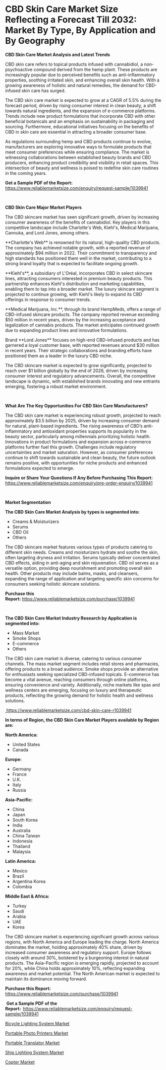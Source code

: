 <p><h1>CBD Skin Care Market Size Reflecting a Forecast Till 2032: Market By Type, By Application and By Geography</h1></p><p><strong>CBD Skin Care Market Analysis and Latest Trends</strong></p>
<p><p>CBD skin care refers to topical products infused with cannabidiol, a non-psychoactive compound derived from the hemp plant. These products are increasingly popular due to perceived benefits such as anti-inflammatory properties, soothing irritated skin, and enhancing overall skin health. With a growing awareness of holistic and natural remedies, the demand for CBD-infused skin care has surged.</p><p>The CBD skin care market is expected to grow at a CAGR of 5.5% during the forecast period, driven by rising consumer interest in clean beauty, a shift towards natural ingredients, and the expansion of e-commerce platforms. Trends include new product formulations that incorporate CBD with other beneficial botanicals and an emphasis on sustainability in packaging and sourcing. Furthermore, educational initiatives focusing on the benefits of CBD in skin care are essential in attracting a broader consumer base.</p><p>As regulations surrounding hemp and CBD products continue to evolve, manufacturers are exploring innovative ways to formulate products that meet consumer preferences while ensuring compliance. The market is witnessing collaborations between established beauty brands and CBD producers, enhancing product credibility and visibility in retail spaces. This intersection of beauty and wellness is poised to redefine skin care routines in the coming years.</p></p>
<p><strong>Get a Sample PDF of the Report:&nbsp;</strong> <a href="https://www.reliablemarketsize.com/enquiry/request-sample/1039941?utm_campaign=1898&utm_medium=2&utm_source=Github&utm_content=ia&utm_term=06022025&utm_id=cbd-skin-care">https://www.reliablemarketsize.com/enquiry/request-sample/1039941</a></p>
<p>&nbsp;</p>
<p><strong>CBD Skin Care Major Market Players</strong></p>
<p><p>The CBD skincare market has seen significant growth, driven by increasing consumer awareness of the benefits of cannabidiol. Key players in this competitive landscape include Charlotte's Web, Kiehl's, Medical Marijuana, Cannuka, and Lord Jones, among others.</p><p>**Charlotte's Web** is renowned for its natural, high-quality CBD products. The company has achieved notable growth, with a reported revenue of approximately $94 million in 2022. Their commitment to transparency and high standards has positioned them well in the market, contributing to a strong brand loyalty that is expected to facilitate ongoing growth.</p><p>**Kiehl's**, a subsidiary of L'Oréal, incorporates CBD in select skincare lines, attracting consumers interested in premium beauty products. This partnership enhances Kiehl's distribution and marketing capabilities, enabling them to tap into a broader market. The luxury skincare segment is projected to continue growing, with Kiehl's likely to expand its CBD offerings in response to consumer trends.</p><p>**Medical Marijuana, Inc.**, through its brand HempMeds, offers a range of CBD-infused skincare products. The company reported revenue exceeding $50 million in recent years, driven by the increasing acceptance and legalization of cannabis products. The market anticipates continued growth due to expanding product lines and innovative formulations.</p><p>Brand **Lord Jones** focuses on high-end CBD-infused products and has garnered a loyal customer base, with reported revenues around $30 million in recent years. Their strategic collaborations and branding efforts have positioned them as a leader in the luxury CBD niche. </p><p>The CBD skincare market is expected to grow significantly, projected to reach over $1 billion globally by the end of 2026, driven by increasing consumer interest and regulatory advancements. Overall, the competitive landscape is dynamic, with established brands innovating and new entrants emerging, fostering a robust market environment.</p></p>
<p>&nbsp;</p>
<p><strong>What Are The Key Opportunities For CBD Skin Care Manufacturers?</strong></p>
<p><p>The CBD skin care market is experiencing robust growth, projected to reach approximately $3.5 billion by 2025, driven by increasing consumer demand for natural, plant-based ingredients. The rising awareness of CBD’s anti-inflammatory and antioxidant properties supports its popularity in the beauty sector, particularly among millennials prioritizing holistic health. Innovations in product formulations and expansion across e-commerce platforms further fuel this growth. Challenges include regulatory uncertainties and market saturation. However, as consumer preferences continue to shift towards sustainable and clean beauty, the future outlook remains positive, with opportunities for niche products and enhanced formulations expected to emerge.</p></p>
<p><strong>Inquire or Share Your Questions If Any Before Purchasing This Report:</strong> <a href="https://www.reliablemarketsize.com/enquiry/pre-order-enquiry/1039941?utm_campaign=1898&utm_medium=2&utm_source=Github&utm_content=ia&utm_term=06022025&utm_id=cbd-skin-care">https://www.reliablemarketsize.com/enquiry/pre-order-enquiry/1039941</a></p>
<p>&nbsp;</p>
<p><strong>Market Segmentation</strong></p>
<p><strong>The CBD Skin Care Market Analysis by types is segmented into:</strong></p>
<p><ul><li>Creams & Moisturizers</li><li>Serums</li><li>CBD Oil</li><li>Others</li></ul></p>
<p><p>The CBD skincare market features various types of products catering to different skin needs. Creams and moisturizers hydrate and soothe the skin, often targeting dryness and irritation. Serums typically deliver concentrated CBD effects, aiding in anti-aging and skin rejuvenation. CBD oil serves as a versatile option, providing deep nourishment and promoting overall skin health. Other products may include balms, masks, and cleansers, expanding the range of application and targeting specific skin concerns for consumers seeking holistic skincare solutions.</p></p>
<p><strong>Purchase this Report:&nbsp;</strong><a href="https://www.reliablemarketsize.com/purchase/1039941?utm_campaign=1898&utm_medium=2&utm_source=Github&utm_content=ia&utm_term=06022025&utm_id=cbd-skin-care">https://www.reliablemarketsize.com/purchase/1039941</a></p>
<p>&nbsp;</p>
<p><strong>The CBD Skin Care Market Industry Research by Application is segmented into:</strong></p>
<p><ul><li>Mass Market</li><li>Smoke Shops</li><li>E-commerce</li><li>Others</li></ul></p>
<p><p>The CBD skin care market is diverse, catering to various consumer channels. The mass market segment includes retail stores and pharmacies, offering products to a broad audience. Smoke shops provide an alternative for enthusiasts seeking specialized CBD-infused topicals. E-commerce has become a vital avenue, reaching consumers through online platforms, ensuring convenience and variety. Additionally, niche markets like spas and wellness centers are emerging, focusing on luxury and therapeutic products, reflecting the growing demand for holistic health and wellness solutions.</p></p>
<p><a href="https://www.reliablemarketsize.com/cbd-skin-care-r1039941?utm_campaign=1898&utm_medium=2&utm_source=Github&utm_content=ia&utm_term=06022025&utm_id=cbd-skin-care">&nbsp;https://www.reliablemarketsize.com/cbd-skin-care-r1039941</a></p>
<p><strong>In terms of Region, the CBD Skin Care Market Players available by Region are:</strong></p>
<p>
    <p> <strong> North America: </strong>
        <ul>
            <li>United States</li>
            <li>Canada</li>
        </ul>
        </p> 
    <p> <strong> Europe: </strong>
        <ul>
            <li>Germany</li>
            <li>France</li>
            <li>U.K.</li>
            <li>Italy</li>
            <li>Russia</li>
        </ul>
        </p> 
    <p> <strong> Asia-Pacific: </strong>
        <ul>
            <li>China</li>
            <li>Japan</li>
            <li>South Korea</li>
            <li>India</li>
            <li>Australia</li>
            <li>China Taiwan</li>
            <li>Indonesia</li>
            <li>Thailand</li>
            <li>Malaysia</li>
        </ul>
        </p> 
    <p> <strong> Latin America: </strong>
        <ul>
            <li>Mexico</li>
            <li>Brazil</li>
            <li>Argentina Korea</li>
            <li>Colombia</li>
        </ul>
        </p> 
    <p> <strong> Middle East & Africa: </strong>
        <ul>
            <li>Turkey</li>
            <li>Saudi</li>
            <li>Arabia</li>
            <li>UAE</li>
            <li>Korea</li>
        </ul>
    </p>
    </p>
<p><p>The CBD skincare market is experiencing significant growth across various regions, with North America and Europe leading the charge. North America dominates the market, holding approximately 40% share, driven by increased consumer awareness and regulatory support. Europe follows closely with around 30%, bolstered by a burgeoning interest in natural products. The Asia-Pacific region is emerging rapidly, projected to account for 20%, while China holds approximately 10%, reflecting expanding awareness and market potential. The North American market is expected to maintain its dominance moving forward.</p></p>
<p><strong>Purchase this Report: </strong><a href="https://www.reliablemarketsize.com/purchase/1039941?utm_campaign=1898&utm_medium=2&utm_source=Github&utm_content=ia&utm_term=06022025&utm_id=cbd-skin-care">https://www.reliablemarketsize.com/purchase/1039941</a></p>
<p>&nbsp;<strong>Get a Sample PDF of the Report:&nbsp;&nbsp;</strong><a href="https://www.reliablemarketsize.com/enquiry/request-sample/1039941?utm_campaign=1898&utm_medium=2&utm_source=Github&utm_content=ia&utm_term=06022025&utm_id=cbd-skin-care">https://www.reliablemarketsize.com/enquiry/request-sample/1039941</a></p>
<p><strong></strong></p>
<p><p><a href="https://www.linkedin.com/pulse/driving-forces-global-bicycle-lighting-system-market-trends-m2vxe?utm_campaign=1898&utm_medium=2&utm_source=Github&utm_content=ia&utm_term=06022025&utm_id=cbd-skin-care">Bicycle Lighting System Market</a></p><p><a href="https://github.com/ziogaskangui96/Market-Research-Report-List-1/blob/main/portable-photo-printers-market.md?utm_campaign=1898&utm_medium=2&utm_source=Github&utm_content=ia&utm_term=06022025&utm_id=cbd-skin-care">Portable Photo Printers Market</a></p><p><a href="https://github.com/carylgrinko/Market-Research-Report-List-1/blob/main/portable-translator-market.md?utm_campaign=1898&utm_medium=2&utm_source=Github&utm_content=ia&utm_term=06022025&utm_id=cbd-skin-care">Portable Translator Market</a></p><p><a href="https://www.linkedin.com/pulse/investment-potential-ship-lighting-system-market-scope-trends-1jzkf?utm_campaign=1898&utm_medium=2&utm_source=Github&utm_content=ia&utm_term=06022025&utm_id=cbd-skin-care">Ship Lighting System Market</a></p><p><a href="https://www.linkedin.com/pulse/projecting-growth-trajectory-copter-market-size-share-from-z2pke?utm_campaign=1898&utm_medium=2&utm_source=Github&utm_content=ia&utm_term=06022025&utm_id=cbd-skin-care">Copter Market</a></p></p>